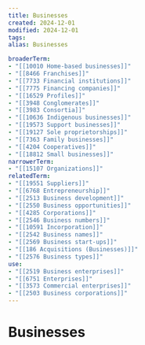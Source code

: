 ```yaml
---
title: Businesses
created: 2024-12-01
modified: 2024-12-01
tags: 
alias: Businesses

broaderTerm:
- "[[10010 Home-based businesses]]"
- "[[8466 Franchises]]"
- "[[7733 Financial institutions]]"
- "[[7775 Financing companies]]"
- "[[16529 Profiles]]"
- "[[3948 Conglomerates]]"
- "[[3983 Consortia]]"
- "[[10636 Indigenous businesses]]"
- "[[19573 Support businesses]]"
- "[[19127 Sole proprietorships]]"
- "[[7363 Family businesses]]"
- "[[4204 Cooperatives]]"
- "[[18812 Small businesses]]"
narrowerTerm:
- "[[15107 Organizations]]"
relatedTerm:
- "[[19551 Suppliers]]"
- "[[6768 Entrepreneurship]]"
- "[[2513 Business development]]"
- "[[2550 Business opportunities]]"
- "[[4285 Corporations]]"
- "[[2546 Business numbers]]"
- "[[10591 Incorporation]]"
- "[[2542 Business names]]"
- "[[2569 Business start-ups]]"
- "[[186 Acquisitions (Businesses)]]"
- "[[2576 Business types]]"
use:
- "[[2519 Business enterprises]]"
- "[[6751 Enterprises]]"
- "[[3573 Commercial enterprises]]"
- "[[2503 Business corporations]]"
---
```

# Businesses
